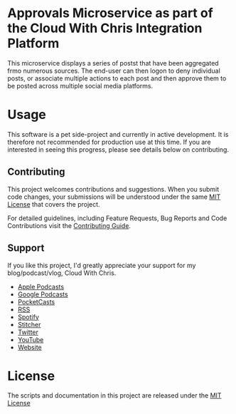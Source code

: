 # Approvals Microservice as part of the Cloud With Chris Integration Platform
This microservice displays a series of postst that have been aggregated frmo numerous sources. The end-user can then logon to deny individual posts, or associate multiple actions to each post and then approve them to be posted across multiple social media platforms.

# Usage

This software is a pet side-project and currently in active development. It is therefore not recommended for production use at this time. If you are interested in seeing this progress, please see details below on contributing.

## Contributing
This project welcomes contributions and suggestions. When you submit code changes, your submissions will be understood under the same [MIT License](https://github.com/CloudWithChris/CloudWithChris.Integrations.Approvals/blob/main/LICENSE) that covers the project.

For detailed guidelines, including Feature Requests, Bug Reports and Code Contributions visit the [Contributing Guide](https://github.com/CloudWithChris/CloudWithChris.Integrations.Approvals/blob/main/CONTRIBUTING.md).

## Support
If you like this project, I'd greatly appreciate your support for my blog/podcast/vlog, Cloud With Chris.

* [Apple Podcasts]( https://podcasts.apple.com/gb/podcast/cloud-with-chris/id1499633784)
* [Google Podcasts](https://podcasts.google.com/feed/aHR0cHM6Ly93d3cuY2xvdWR3aXRoY2hyaXMuY29tL2VwaXNvZGUvaW5kZXgueG1s?sa=X&ved=0CAMQ4aUDahcKEwiwsr2N1ePtAhUAAAAAHQAAAAAQBA)
* [PocketCasts](https://pca.st/u5t985sn)
* [RSS](https://www.cloudwithchris.com/episode/index.xml)
* [Spotify](https://open.spotify.com/show/3oBrdKm5grzl58GBiV0j2y)
* [Stitcher](https://www.stitcher.com/s?fid=507667&refid=stpr)
* [Twitter](https://www.twitter.com/reddobowen)
* [YouTube](https://www.youtube.com/c/CloudWithChris)
* [Website](https://www.cloudwithchris.com)

# License
The scripts and documentation in this project are released under the [MIT License](LICENSE)
